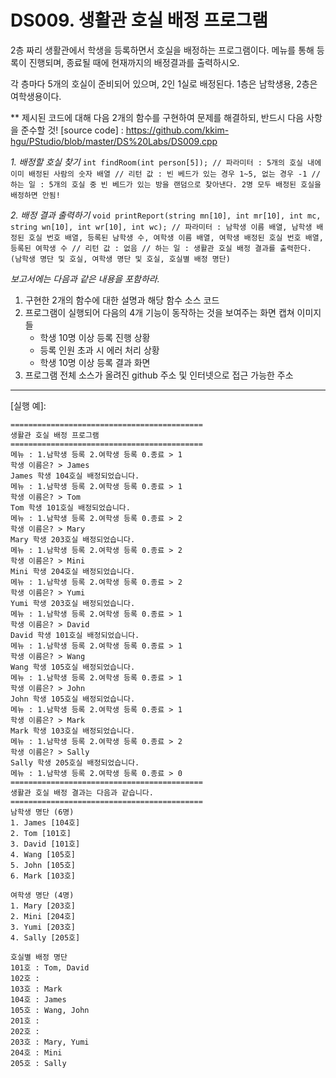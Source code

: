 # DS009. 생활관 호실 배정 프로그램
2층 짜리 생활관에서 학생을 등록하면서 호실을 배정하는 프로그램이다. 메뉴를 통해 등록이 진행되며, 종료될 때에 현재까지의 배정결과를 출력하시오.

각 층마다 5개의 호실이 준비되어 있으며, 2인 1실로 배정된다. 1층은 남학생용, 2층은 여학생용이다.

** 제시된 코드에 대해 다음 2개의 함수를 구현하여 문제를 해결하되, 반드시 다음 사항을 준수할 것!
[source code] : https://github.com/kkim-hgu/PStudio/blob/master/DS%20Labs/DS009.cpp

*1. 배정할 호실 찾기*
    ```
    int findRoom(int person[5]);
    // 파라미터 : 5개의 호실 내에 이미 배정된 사람의 숫자 배열
    // 리턴 값 : 빈 베드가 있는 경우 1~5, 없는 경우 -1
    // 하는 일 : 5개의 호실 중 빈 베드가 있는 방을 랜덤으로 찾아낸다. 2명 모두 배정된 호실을 배정하면 안됨!
    ```

*2. 배정 결과 출력하기*
    ```
    void printReport(string mn[10], int mr[10], int mc, string wn[10], int wr[10], int wc);
    // 파라미터 : 남학생 이름 배열, 남학생 배정된 호실 번호 배열, 등록된 남학생 수, 여학생 이름 배열, 여학생 배정된 호실 번호 배열, 등록된 여학생 수
    // 리턴 값 : 없음
    // 하는 일 : 생활관 호실 배정 결과를 출력한다. (남학생 명단 및 호실, 여학생 명단 및 호실, 호실별 배정 명단)
    ```

*보고서에는 다음과 같은 내용을 포함하라.*
1. 구현한 2개의 함수에 대한 설명과 해당 함수 소스 코드
2. 프로그램이 실행되어 다음의 4개 기능이 동작하는 것을 보여주는 화면 캡쳐 이미지들
   - 학생 10명 이상 등록 진행 상황
   - 등록 인원 초과 시 에러 처리 상황
   - 학생 10명 이상 등록 결과 화면
3. 프로그램 전체 소스가 올려진 github 주소 및 인터넷으로 접근 가능한 주소
   
---

[실행 예]:
```
===========================================
생활관 호실 배정 프로그램
===========================================
메뉴 : 1.남학생 등록 2.여학생 등록 0.종료 > 1
학생 이름은? > James
James 학생 104호실 배정되었습니다.
메뉴 : 1.남학생 등록 2.여학생 등록 0.종료 > 1
학생 이름은? > Tom
Tom 학생 101호실 배정되었습니다.
메뉴 : 1.남학생 등록 2.여학생 등록 0.종료 > 2
학생 이름은? > Mary
Mary 학생 203호실 배정되었습니다.
메뉴 : 1.남학생 등록 2.여학생 등록 0.종료 > 2
학생 이름은? > Mini
Mini 학생 204호실 배정되었습니다.
메뉴 : 1.남학생 등록 2.여학생 등록 0.종료 > 2
학생 이름은? > Yumi
Yumi 학생 203호실 배정되었습니다.
메뉴 : 1.남학생 등록 2.여학생 등록 0.종료 > 1
학생 이름은? > David
David 학생 101호실 배정되었습니다.
메뉴 : 1.남학생 등록 2.여학생 등록 0.종료 > 1
학생 이름은? > Wang
Wang 학생 105호실 배정되었습니다.
메뉴 : 1.남학생 등록 2.여학생 등록 0.종료 > 1
학생 이름은? > John
John 학생 105호실 배정되었습니다.
메뉴 : 1.남학생 등록 2.여학생 등록 0.종료 > 1
학생 이름은? > Mark
Mark 학생 103호실 배정되었습니다.
메뉴 : 1.남학생 등록 2.여학생 등록 0.종료 > 2
학생 이름은? > Sally
Sally 학생 205호실 배정되었습니다.
메뉴 : 1.남학생 등록 2.여학생 등록 0.종료 > 0
===========================================
생활관 호실 배정 결과는 다음과 같습니다.
===========================================
남학생 명단 (6명)
1. James [104호]
2. Tom [101호]
3. David [101호]
4. Wang [105호]
5. John [105호]
6. Mark [103호]

여학생 명단 (4명)
1. Mary [203호]
2. Mini [204호]
3. Yumi [203호]
4. Sally [205호]

호실별 배정 명단
101호 : Tom, David
102호 :
103호 : Mark
104호 : James
105호 : Wang, John
201호 : 
202호 : 
203호 : Mary, Yumi
204호 : Mini
205호 : Sally
```